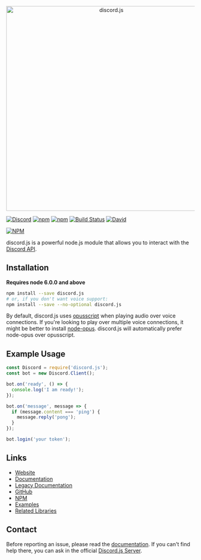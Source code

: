 <p align="center">
  <a href="https://hydrabolt.github.io/discord.js">
    <img alt="discord.js" src="http://i.imgur.com/sPOLh9y.png" width="546"><br />
  </a>
</p>

[![Discord](https://discordapp.com/api/guilds/222078108977594368/embed.png)](https://discord.gg/bRCvFy9)
[![npm](https://img.shields.io/npm/v/discord.js.svg?maxAge=2592000)](https://www.npmjs.com/package/discord.js)
[![npm](https://img.shields.io/npm/dt/discord.js.svg?maxAge=2592000)](https://www.npmjs.com/package/discord.js)
[![Build Status](https://travis-ci.org/hydrabolt/discord.js.svg)](https://travis-ci.org/hydrabolt/discord.js)
[![David](https://img.shields.io/david/hydrabolt/discord.js.svg?maxAge=2592000)](https://david-dm.org/hydrabolt/discord.js)

[![NPM](https://nodei.co/npm/discord.js.png?downloads=true&stars=true)](https://nodei.co/npm/discord.js/)

discord.js is a powerful node.js module that allows you to interact with the [Discord API](https://discordapp.com/developers/docs/intro).

## Installation
**Requires node 6.0.0 and above**
```bash
npm install --save discord.js
# or, if you don't want voice support:
npm install --save --no-optional discord.js
```

By default, discord.js uses [opusscript](https://www.npmjs.com/package/opusscript) when playing audio over voice connections.
If you're looking to play over multiple voice connections, it might be better to install [node-opus](https://www.npmjs.com/package/node-opus).
discord.js will automatically prefer node-opus over opusscript.

## Example Usage
```js
const Discord = require('discord.js');
const bot = new Discord.Client();

bot.on('ready', () => {
  console.log('I am ready!');
});

bot.on('message', message => {
  if (message.content === 'ping') {
    message.reply('pong');
  }
});

bot.login('your token');
```

## Links
* [Website](http://hydrabolt.github.io/discord.js/)
* [Documentation](http://hydrabolt.github.io/discord.js/#!/docs/tag/master)
* [Legacy Documentation](http://discordjs.readthedocs.io/en/8.1.0/docs_client.html)
* [GitHub](https://github.com/hydrabolt/discord.js)
* [NPM](https://www.npmjs.com/package/discord.js)
* [Examples](https://github.com/hydrabolt/discord.js/tree/master/docs/custom/examples)
* [Related Libraries](https://discordapi.com/unofficial/libs.html)

## Contact
Before reporting an issue, please read the [documentation](http://hydrabolt.github.io/discord.js/#!/docs/tag/master).
If you can't find help there, you can ask in the official [Discord.js Server](https://discord.gg/bRCvFy9).
